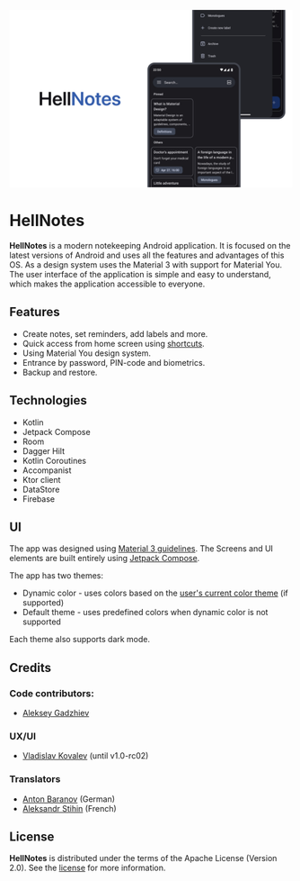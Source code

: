 ![HellNotes](docs/splash.jpg "HellNotes")

# HellNotes

**HellNotes** is a modern notekeeping Android application. It is focused on the latest versions of Android and uses all the features and advantages of this OS. As a design system uses the Material 3 with support for Material You. The user interface of the application is simple and easy to understand, which makes the application accessible to everyone.

## Features

- Create notes, set reminders, add labels and more.
- Quick access from home screen using [shortcuts](https://developer.android.com/develop/ui/views/launch/shortcuts).
- Using Material You design system.
- Entrance by password, PIN-code and biometrics.
- Backup and restore.

## Technologies

- Kotlin
- Jetpack Compose
- Room
- Dagger Hilt
- Kotlin Coroutines
- Accompanist
- Ktor client
- DataStore
- Firebase

## UI

The app was designed using [Material 3 guidelines](https://m3.material.io/). The Screens and UI elements are built entirely using [Jetpack Compose](https://developer.android.com/jetpack/compose). 

The app has two themes: 

- Dynamic color - uses colors based on the [user's current color theme](https://material.io/blog/announcing-material-you) (if supported)
- Default theme - uses predefined colors when dynamic color is not supported

Each theme also supports dark mode. 

## Credits

### Code contributors: 
- [Aleksey Gadzhiev](https://github.com/HellGuy39)

### UX/UI
- [Vladislav Kovalev](https://github.com/macmarsalaa) (until v1.0-rc02)

### Translators
- [Anton Baranov](https://github.com/antnbaranov) (German)
- [Aleksandr Stihin](https://github.com/StAl15) (French)

## License

**HellNotes** is distributed under the terms of the Apache License (Version 2.0). See the
[license](LICENSE) for more information.
